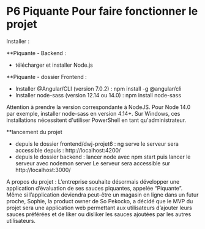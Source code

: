 # P6 Piquante Pour faire fonctionner le projet
Installer :

**Piquante - Backend :

- télécharger et installer Node.js


**Piquante - dossier Frontend :

- Installer @Angular/CLI (version 7.0.2)  : npm install -g @angular/cli
- Installer node-sass (version 12.14 ou 14.0) : npm install node-sass

Attention à prendre la version correspondante à NodeJS. Pour Node 14.0 par exemple, installer node-sass en version 4.14+. Sur Windows, ces installations nécessitent d'utiliser PowerShell en tant qu'administrateur.


**lancement du projet 
- depuis le dossier frontend/dwj-projet6 : ng serve
  le serveur sera accessible depuis  : http://localhost:4200/
- depuis le dossier backend : 
   lancer node avec npm start puis lancer le serveur avec nodemon server
   Le serveur sera accessible sur http://localhost:3000/

A propos du projet : 
L’entreprise souhaite désormais développer une application d’évaluation de ses sauces piquantes, appelée “Piquante”. Même si l’application deviendra peut-être un magasin en ligne dans un futur proche, Sophie, la product owner de So Pekocko, a décidé que le MVP du projet sera une application web permettant aux utilisateurs d’ajouter leurs sauces préférées et de liker ou disliker les sauces ajoutées par les autres utilisateurs.
